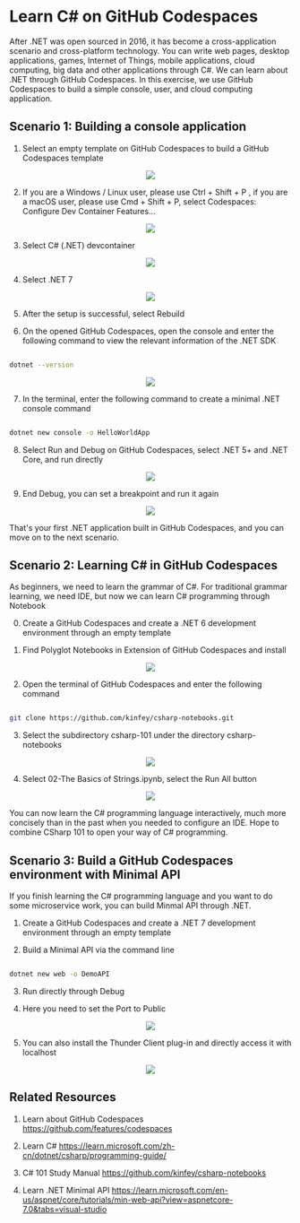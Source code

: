 # **Learn C# on GitHub Codespaces**

After .NET was open sourced in 2016, it has become a cross-application scenario and cross-platform technology. You can write web pages, desktop applications, games, Internet of Things, mobile applications, cloud computing, big data and other applications through C#. We can learn about .NET through GitHub Codespaces. In this exercise, we use GitHub Codespaces to build a simple console, user, and cloud computing application.

## **Scenario 1: Building a console application**

1. Select an empty template on GitHub Codespaces to build a GitHub Codespaces template

<div style="text-align:center">
 <img src="./EN/imgs/01/CSharp/00.png"/>
</div>

2. If you are a Windows / Linux user, please use Ctrl + Shift + P , if you are a macOS user, please use Cmd + Shift + P, select Codespaces: Configure Dev Container Features...

<div style="text-align:center">
 <img src="./EN/imgs/01/CSharp/01.png"/>
</div>

3. Select C# (.NET) devcontainer

<div style="text-align:center">
 <img src="./EN/imgs/01/CSharp/02.png"/>
</div>

4. Select .NET 7

<div style="text-align:center">
 <img src="./EN/imgs/01/CSharp/03.png"/>
</div>

5. After the setup is successful, select Rebuild

6. On the opened GitHub Codespaces, open the console and enter the following command to view the relevant information of the .NET SDK

```bash

dotnet --version

```

<div style="text-align:center">
 <img src="./EN/imgs/01/CSharp/04.png"/>
</div>

7. In the terminal, enter the following command to create a minimal .NET console command

```bash

dotnet new console -o HelloWorldApp

```

8. Select Run and Debug on GitHub Codespaces, select .NET 5+ and .NET Core, and run directly

<div style="text-align:center">
 <img src="./EN/imgs/01/CSharp/05.png"/>
</div>

9. End Debug, you can set a breakpoint and run it again

<div style="text-align:center">
 <img src="./EN/imgs/01/CSharp/06.png"/>
</div>

That's your first .NET application built in GitHub Codespaces, and you can move on to the next scenario.

## **Scenario 2: Learning C# in GitHub Codespaces**

As beginners, we need to learn the grammar of C#. For traditional grammar learning, we need IDE, but now we can learn C# programming through Notebook

0. Create a GitHub Codespaces and create a .NET 6 development environment through an empty template

1. Find Polyglot Notebooks in Extension of GitHub Codespaces and install

<div style="text-align:center">
 <img src="./EN/imgs/01/CSharp/071.png"/>
</div>


2. Open the terminal of GitHub Codespaces and enter the following command

```bash

git clone https://github.com/kinfey/csharp-notebooks.git

```

3. Select the subdirectory csharp-101 under the directory csharp-notebooks

<div style="text-align:center">
 <img src="./EN/imgs/01/CSharp/08.png"/>
</div>

4. Select 02-The Basics of Strings.ipynb, select the Run All button

<div style="text-align:center">
 <img src="./EN/imgs/01/CSharp/09.png"/>
</div>

You can now learn the C# programming language interactively, much more concisely than in the past when you needed to configure an IDE. Hope to combine CSharp 101 to open your way of C# programming.

## **Scenario 3: Build a GitHub Codespaces environment with Minimal API**

If you finish learning the C# programming language and you want to do some microservice work, you can build Minmal API through .NET.

1. Create a GitHub Codespaces and create a .NET 7 development environment through an empty template

2. Build a Minimal API via the command line

```bash

dotnet new web -o DemoAPI

```
3. Run directly through Debug

4. Here you need to set the Port to Public


<div style="text-align:center">
 <img src="./EN/imgs/01/CSharp/10.png"/>
</div>

5. You can also install the Thunder Client plug-in and directly access it with localhost

<div style="text-align:center">
 <img src="./EN/imgs/01/CSharp/11.png"/>
</div>

## **Related Resources**

1. Learn about GitHub Codespaces https://github.com/features/codespaces
   
2. Learn C# https://learn.microsoft.com/zh-cn/dotnet/csharp/programming-guide/
   
3. C# 101 Study Manual https://github.com/kinfey/csharp-notebooks
   
4. Learn .NET Minimal API https://learn.microsoft.com/en-us/aspnet/core/tutorials/min-web-api?view=aspnetcore-7.0&tabs=visual-studio


